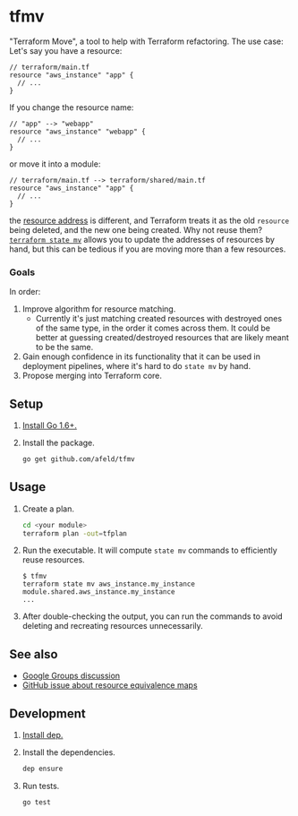 # tfmv

"Terraform Move", a tool to help with Terraform refactoring. The use case: Let's say you have a resource:

```hcl
// terraform/main.tf
resource "aws_instance" "app" {
  // ...
}
```

If you change the resource name:

```hcl
// "app" --> "webapp"
resource "aws_instance" "webapp" {
  // ...
}
```

or move it into a module:

```hcl
// terraform/main.tf --> terraform/shared/main.tf
resource "aws_instance" "app" {
  // ...
}
```

the [resource address](https://www.terraform.io/docs/internals/resource-addressing.html) is different, and Terraform treats it as the old `resource` being deleted, and the new one being created. Why not reuse them? [`terraform state mv`](https://www.terraform.io/docs/commands/state/mv.html) allows you to update the addresses of resources by hand, but this can be tedious if you are moving more than a few resources.

### Goals

In order:

1. Improve algorithm for resource matching.
    * Currently it's just matching created resources with destroyed ones of the same type, in the order it comes across them. It could be better at guessing created/destroyed resources that are likely meant to be the same.
1. Gain enough confidence in its functionality that it can be used in deployment pipelines, where it's hard to do `state mv` by hand.
1. Propose merging into Terraform core.

## Setup

1. [Install Go 1.6+.](https://golang.org/doc/install)
1. Install the package.

    ```sh
    go get github.com/afeld/tfmv
    ```

## Usage

1. Create a plan.

    ```sh
    cd <your module>
    terraform plan -out=tfplan
    ```

1. Run the executable. It will compute `state mv` commands to efficiently reuse resources.

    ```
    $ tfmv
    terraform state mv aws_instance.my_instance module.shared.aws_instance.my_instance
    ...
    ```

1. After double-checking the output, you can run the commands to avoid deleting and recreating resources unnecessarily.

## See also

* [Google Groups discussion](https://groups.google.com/forum/#!topic/terraform-tool/CE2ScmDBTIE)
* [GitHub issue about resource equivalence maps](https://github.com/hashicorp/terraform/issues/9048)

## Development

1. [Install dep.](https://github.com/golang/dep#setup)
1. Install the dependencies.

    ```sh
    dep ensure
    ```

1. Run tests.

    ```sh
    go test
    ```
